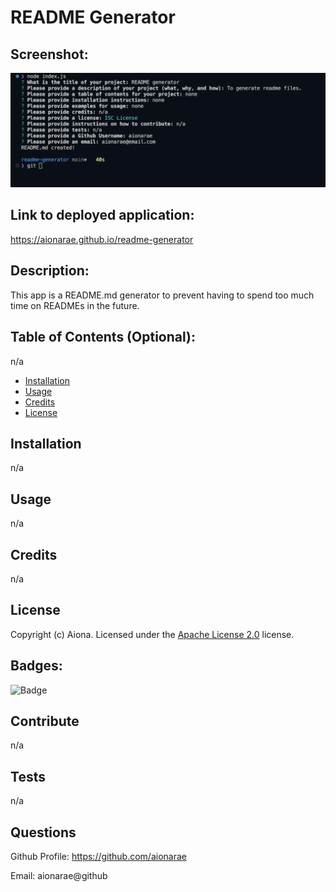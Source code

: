 # README Generator
  
## Screenshot:

![Image alt text](./assets/images/project-screenshot.png)

## Link to deployed application:

https://aionarae.github.io/readme-generator

## Description:

This app is a README.md generator to prevent having to spend too much time on READMEs in the future.

## Table of Contents (Optional):

n/a

- [Installation](#installation)
- [Usage](#usage)
- [Credits](#credits)
- [License](#license)

## Installation

n/a

## Usage

n/a

## Credits

n/a

## License 

Copyright (c) Aiona. Licensed under the [Apache License 2.0](https://choosealicense.com/licenses/apache-2.0/) license. 

## Badges:

![Badge](https://img.shields.io/badge/apache-2.0-blue)

## Contribute

n/a

## Tests

n/a

## Questions

Github Profile: https://github.com/aionarae

Email: aionarae@github
